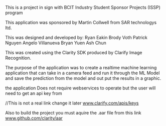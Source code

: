 <title>Search and Rescue Realtime Image Recognition Application</title>
<body>
This is a project in sign with BCIT Industry Student Sponsor Projects (ISSP) program

This application was sponsored by Martin Collwell from SAR technologys ltd.

This was designed and developed by:
    Ryan Eakin
    Brody Voth
    Patrick Nguyen
    Angelo Villanueva
    Bryan Yuen
    Ash Chun

This was created using the Clarity SDK produced by Clarify Image Recognition.

The purpose of the application was to create a realtime machine learning application that can take in a camera feed and run it through the ML
Model and save the prediction from the model and out put the results in a graphic.

the application Does not require webservices to operate but the user will need to get an api key from

//This is not a real link change it later
www.clarify.com/apis/keys

Also to build the project you must aquire the .aar file from this link
www.github.com/clarity/aar

</body>

